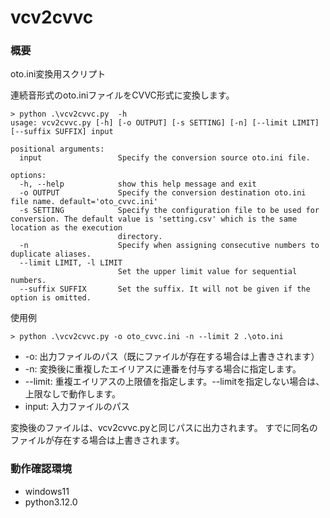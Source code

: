 # vcv2cvvc

### 概要
oto.ini変換用スクリプト

連続音形式のoto.iniファイルをCVVC形式に変換します。

```
> python .\vcv2cvvc.py  -h                                  
usage: vcv2cvvc.py [-h] [-o OUTPUT] [-s SETTING] [-n] [--limit LIMIT] [--suffix SUFFIX] input

positional arguments:
  input                 Specify the conversion source oto.ini file.

options:
  -h, --help            show this help message and exit
  -o OUTPUT             Specify the conversion destination oto.ini file name. default='oto_cvvc.ini'
  -s SETTING            Specify the configuration file to be used for conversion. The default value is 'setting.csv' which is the same location as the execution       
                        directory.
  -n                    Specify when assigning consecutive numbers to duplicate aliases.
  --limit LIMIT, -l LIMIT
                        Set the upper limit value for sequential numbers.
  --suffix SUFFIX       Set the suffix. It will not be given if the option is omitted.
```

使用例

```
> python .\vcv2cvvc.py -o oto_cvvc.ini -n --limit 2 .\oto.ini 
```

* -o: 出力ファイルのパス（既にファイルが存在する場合は上書きされます）
* -n: 変換後に重複したエイリアスに連番を付与する場合に指定します。
* --limit: 重複エイリアスの上限値を指定します。--limitを指定しない場合は、上限なしで動作します。
* input: 入力ファイルのパス

変換後のファイルは、vcv2cvvc.pyと同じパスに出力されます。
すでに同名のファイルが存在する場合は上書きされます。


### 動作確認環境
* windows11
* python3.12.0